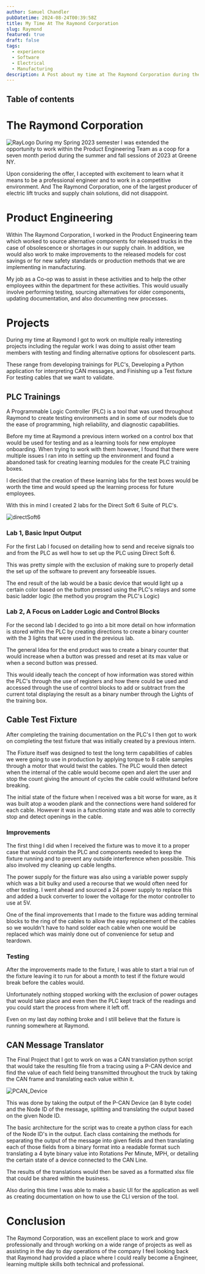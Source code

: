 ```yaml
---
author: Samuel Chandler
pubDatetime: 2024-08-24T00:39:58Z
title: My Time At The Raymond Corporation
slug: Raymond
featured: true
draft: false
tags:
  - experience
  - Software
  - Electrical
  - Manufacturing
description: A Post about my time at The Raymond Corporation during the Summer and Fall of 2023
---
```


## Table of contents

# The Raymond Corporation

![RayLogo](assets/images/RayLogo.png)
During my Spring 2023 semester I was extended the opportunity to work within the Product Engineering Team as a coop for a seven month period during the summer and fall sessions of 2023 at Greene NY.

Upon considering the offer, I accepted with excitement to learn what it means to be a professional engineer and to work in a competitive environment. And The Raymond Corporation, one of the largest producer of electric lift trucks and supply chain solutions, did not disappoint.

# Product Engineering

Within The Raymond Corporation, I worked in the Product Engineering team which worked to source alternative components for released trucks in the case of obsolescence or shortages in our supply chain. In addition, we would also work to make improvements to the released models for cost savings or for new safety standards or production methods that we are implementing in manufacturing.

My job as a Co-op was to assist in these activities and to help the other employees within the department for these activities. This would usually involve performing testing, sourcing alternatives for older components, updating documentation, and also documenting new processes.

# Projects

During my time at Raymond I got to work on multiple really interesting projects including the regular work I was doing to assist other team members with testing and finding alternative options for obsolescent parts.

These range from developing trainings for PLC's, Developing a Python application for interpreting CAN messages, and Finishing up a Test fixture For testing cables that we want to validate.

## PLC Trainings

A Programmable Logic Controller (PLC) is a tool that was used throughout Raymond to create testing environments and in some of our models due to the ease of programming, high reliability, and diagnostic capabilities.

Before my time at Raymond a previous intern worked on a control box that would be used for testing and as a learning tools for new employee onboarding. When trying to work with them however, I found that there were multiple issues I ran into in setting up the environment and found a abandoned task for creating learning modules for the create PLC training boxes.

I decided that the creation of these learning labs for the test boxes would be worth the time and would speed up the learning process for future employees.

With this in mind I created 2 labs for the Direct Soft 6 Suite of PLC's.

![directSoft6](assets/images/ds6.jpg)

### Lab 1, Basic Input Output

For the first Lab I focused on detailing how to send and receive signals too and from the PLC as well how to set up the PLC using Direct Soft 6.

This was pretty simple with the exclusion of making sure to properly detail the set up of the software to prevent any forseeable issues.

The end result of the lab would be a basic device that would light up a certain color based on the button pressed using the PLC's relays and some basic ladder logic (the method you program the PLC's Logic)

### Lab 2, A Focus on Ladder Logic and Control Blocks

For the second lab I decided to go into a bit more detail on how information is stored within the PLC by creating directions to create a binary counter with the 3 lights that were used in the previous lab.

The general Idea for the end product was to create a binary counter that would increase when a button was pressed and reset at its max value or when a second button was pressed.

This would ideally teach the concept of how information was stored within the PLC's through the use of registers and how there could be used and accessed through the use of control blocks to add or subtract from the current total displaying the result as a binary number through the Lights of the training box.

## Cable Test Fixture

After completing the training documentation on the PLC's I then got to work on completing the test fixture that was initially created by a previous intern.

The Fixture itself was designed to test the long term capabilities of cables we were going to use in production by applying torque to 8 cable samples through a motor that would twist the cables. The PLC would then detect when the internal of the cable would become open and alert the user and stop the count giving the amount of cycles the cable could withstand before breaking.

The initial state of the fixture when I received was a bit worse for ware, as it was built atop a wooden plank and the connections were hand soldered for each cable. However it was in a functioning state and was able to correctly stop and detect openings in the cable.

### Improvements

The first thing I did when I received the fixture was to move it to a proper case that would contain the PLC and components needed to keep the fixture running and to prevent any outside interference when possible. This also involved my cleaning up cable lengths.

The power supply for the fixture was also using a variable power supply which was a bit bulky and used a recourse that we would often need for other testing. I went ahead and sourced a 24 power supply to replace this and added a buck converter to lower the voltage for the motor controller to use at 5V.

One of the final improvements that I made to the fixture was adding terminal blocks to the ring of the cables to allow the easy replacement of the cables so we wouldn't have to hand solder each cable when one would be replaced which was mainly done out of convenience for setup and teardown.

### Testing

After the improvements made to the fixture, I was able to start a trial run of the fixture leaving it to run for about a month to test if the fixture would break before the cables would.

Unfortunately nothing stopped working with the exclusion of power outages that would take place and even then the PLC kept track of the readings and you could start the process from where it left off.

Even on my last day nothing broke and I still believe that the fixture is running somewhere at Raymond.

## CAN Message Translator

The Final Project that I got to work on was a CAN translation python script that would take the resulting file from a tracing using a P-CAN device and find the value of each field being transmitted throughout the truck by taking the CAN frame and translating each value within it.

![PCAN_Device](assets/images/PCAN.jpg)

This was done by taking the output of the P-CAN Device (an 8 byte code) and the Node ID of the message, splitting and translating the output based on the given Node ID.

The basic architecture for the script was to create a python class for each of the Node ID's in the output. Each class containing the methods for separating the output of the message into given fields and then translating each of those fields from a binary format into a readable format such translating a 4 byte binary value into Rotations Per Minute, MPH, or detailing the certain state of a device connected to the CAN Line.

The results of the translations would then be saved as a formatted xlsx file that could be shared within the business.

Also during this time I was able to make a basic UI for the application as well as creating documentation on how to use the CLI version of the tool.

# Conclusion

The Raymond Corporation, was an excellent place to work and grow professionally and through working on a wide range of projects as well as assisting in the day to day operations of the company I feel looking back that Raymond had provided a place where I could really become a Engineer, learning multiple skills both technical and professional.
